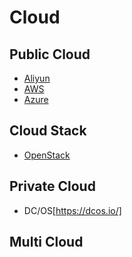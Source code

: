 # Cloud

## Public Cloud
- [Aliyun](https://github.com/dhcn/Study/blob/master/cloud/aliyun.md)
- [AWS](https://github.com/dhcn/Study/blob/master/cloud/aws.md)
- [Azure](https://github.com/dhcn/Study/blob/master/cloud/azure.md)
## Cloud Stack
- [OpenStack](https://github.com/dhcn/Study/blob/master/cloud/openstack.md)
## Private Cloud
- DC/OS[https://dcos.io/]
## Multi Cloud


